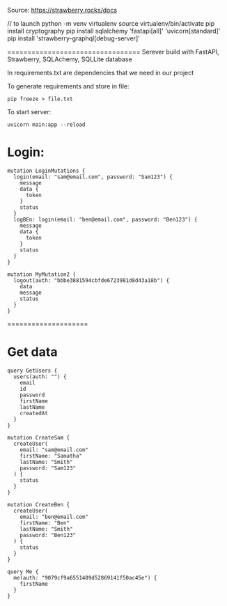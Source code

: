 Source: https://strawberry.rocks/docs

// to launch
python -m venv virtualenv
source virtualenv/bin/activate
pip install cryptography
pip install sqlalchemy 'fastapi[all]' 'uvicorn[standard]'
pip install 'strawberry-graphql[debug-server]'

<!-- strawberry server schema -->

=================================
Serever build with FastAPI, Strawberry, SQLAchemy, SQLLite database

In requirements.txt are dependencies that we need in our project

To generate requirements and store in file:

```
pip freeze > file.txt
```

To start server:

```
uvicorn main:app --reload
```

# Login:

```
mutation LoginMutations {
  login(email: "sam@email.com", password: "Sam123") {
    message
    data {
      token
    }
    status
  }
  logBEn: login(email: "ben@email.com", password: "Ben123") {
    message
    data {
      token
    }
    status
  }
}

mutation MyMutation2 {
  logout(auth: "bbbe3881594cbfde6723981d8d43a18b") {
    data
    message
    status
  }
}
```

====================

# Get data

```
query GetUsers {
  users(auth: "") {
    email
    id
    password
    firstName
    lastName
    createdAt
  }
}

mutation CreateSam {
  createUser(
    email: "sam@email.com"
    firstName: "Samatha"
    lastName: "Smith"
    password: "Sam123"
  ) {
    status
  }
}

mutation CreateBen {
  createUser(
    email: "ben@email.com"
    firstName: "Ben"
    lastName: "Smith"
    password: "Ben123"
  ) {
    status
  }
}

query Me {
  me(auth: "9079cf9a6551489d52869141f50ac45e") {
    firstName
  }
}


```
